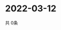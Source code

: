 # 2022-03-12
  共 0条

  <!-- BEGIN -->
  <!-- 最后更新时间Sat Mar 12 2022 15:04:17 GMT+0000 (Coordinated Universal Time) -->
  
  <!-- END -->
  
  